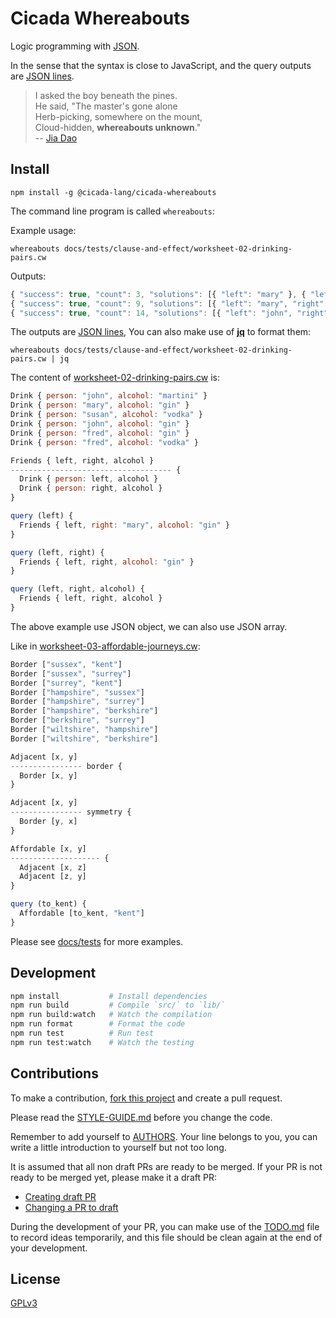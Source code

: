 # Cicada Whereabouts

Logic programming with [JSON](https://www.json.org).

In the sense that the syntax is close to JavaScript,
and the query outputs are [JSON lines](https://jsonlines.org).

> I asked the boy beneath the pines. <br/>
> He said, "The master's gone alone <br/>
> Herb-picking, somewhere on the mount, <br/>
> Cloud-hidden, **whereabouts unknown**." <br/>
> -- [Jia Dao](https://en.wikipedia.org/wiki/Jia_Dao)

## Install

```
npm install -g @cicada-lang/cicada-whereabouts
```

The command line program is called `whereabouts`:

Example usage:

```
whereabouts docs/tests/clause-and-effect/worksheet-02-drinking-pairs.cw
```

Outputs:

```js
{ "success": true, "count": 3, "solutions": [{ "left": "mary" }, { "left": "john" }, { "left": "fred" }] }
{ "success": true, "count": 9, "solutions": [{ "left": "mary", "right": "mary" }, { "left": "mary", "right": "john" }, { "left": "mary", "right": "fred" }, { "left": "john", "right": "mary" }, { "left": "john", "right": "john" }, { "left": "john", "right": "fred" }, { "left": "fred", "right": "mary" }, { "left": "fred", "right": "john" }, { "left": "fred", "right": "fred" }] }
{ "success": true, "count": 14, "solutions": [{ "left": "john", "right": "john", "alcohol": "martini" }, { "left": "mary", "right": "mary", "alcohol": "gin" }, { "left": "mary", "right": "john", "alcohol": "gin" }, { "left": "mary", "right": "fred", "alcohol": "gin" }, { "left": "susan", "right": "susan", "alcohol": "vodka" }, { "left": "susan", "right": "fred", "alcohol": "vodka" }, { "left": "john", "right": "mary", "alcohol": "gin" }, { "left": "john", "right": "john", "alcohol": "gin" }, { "left": "john", "right": "fred", "alcohol": "gin" }, { "left": "fred", "right": "mary", "alcohol": "gin" }, { "left": "fred", "right": "john", "alcohol": "gin" }, { "left": "fred", "right": "fred", "alcohol": "gin" }, { "left": "fred", "right": "susan", "alcohol": "vodka" }, { "left": "fred", "right": "fred", "alcohol": "vodka" }] }
```

The outputs are [JSON lines](https://jsonlines.org),
You can also make use of [**jq**](https://stedolan.github.io/jq/) to format them:

```
whereabouts docs/tests/clause-and-effect/worksheet-02-drinking-pairs.cw | jq
```

The content of [worksheet-02-drinking-pairs.cw](docs/tests/clause-and-effect/worksheet-02-drinking-pairs.cw) is:

```js
Drink { person: "john", alcohol: "martini" }
Drink { person: "mary", alcohol: "gin" }
Drink { person: "susan", alcohol: "vodka" }
Drink { person: "john", alcohol: "gin" }
Drink { person: "fred", alcohol: "gin" }
Drink { person: "fred", alcohol: "vodka" }

Friends { left, right, alcohol }
------------------------------------ {
  Drink { person: left, alcohol }
  Drink { person: right, alcohol }
}

query (left) {
  Friends { left, right: "mary", alcohol: "gin" }
}

query (left, right) {
  Friends { left, right, alcohol: "gin" }
}

query (left, right, alcohol) {
  Friends { left, right, alcohol }
}
```

The above example use JSON object, we can also use JSON array.

Like in [worksheet-03-affordable-journeys.cw](docs/tests/clause-and-effect/worksheet-03-affordable-journeys.cw):

```js
Border ["sussex", "kent"]
Border ["sussex", "surrey"]
Border ["surrey", "kent"]
Border ["hampshire", "sussex"]
Border ["hampshire", "surrey"]
Border ["hampshire", "berkshire"]
Border ["berkshire", "surrey"]
Border ["wiltshire", "hampshire"]
Border ["wiltshire", "berkshire"]

Adjacent [x, y]
---------------- border {
  Border [x, y]
}

Adjacent [x, y]
---------------- symmetry {
  Border [y, x]
}

Affordable [x, y]
-------------------- {
  Adjacent [x, z]
  Adjacent [z, y]
}

query (to_kent) {
  Affordable [to_kent, "kent"]
}
```

Please see [docs/tests](docs/tests) for more examples.

## Development

```sh
npm install           # Install dependencies
npm run build         # Compile `src/` to `lib/`
npm run build:watch   # Watch the compilation
npm run format        # Format the code
npm run test          # Run test
npm run test:watch    # Watch the testing
```

## Contributions

To make a contribution,
[fork this project](https://github.com/cicada-lang/cicada/fork)
and create a pull request.

Please read the [STYLE-GUIDE.md](STYLE-GUIDE.md) before you change the code.

Remember to add yourself to [AUTHORS](AUTHORS).
Your line belongs to you, you can write a little
introduction to yourself but not too long.

It is assumed that all non draft PRs are ready to be merged.
If your PR is not ready to be merged yet, please make it a draft PR:

- [Creating draft PR](https://github.blog/2019-02-14-introducing-draft-pull-requests)
- [Changing a PR to draft](https://docs.github.com/en/pull-requests/collaborating-with-pull-requests/proposing-changes-to-your-work-with-pull-requests/changing-the-stage-of-a-pull-request)

During the development of your PR, you can make use of
the [TODO.md](TODO.md) file to record ideas temporarily,
and this file should be clean again at the end of your development.

## License

[GPLv3](LICENSE)
